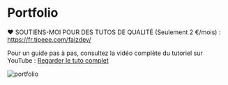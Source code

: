 # Portfolio

❤️ SOUTIENS-MOI POUR DES TUTOS DE QUALITÉ (Seulement 2 €/mois) :  https://fr.tipeee.com/faizdev/

Pour un guide pas à pas, consultez la vidéo complète du tutoriel sur YouTube :
[Regarder le tuto complet](https://youtu.be/afl-_4r31IA)


![portfolio](https://github.com/user-attachments/assets/ed0fdc90-49dd-4991-afa1-331199937543)


